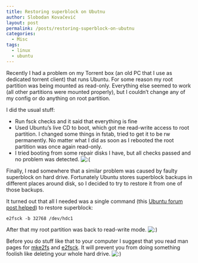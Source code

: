 ```yaml
---
title: Restoring superblock on Ubutnu
author: Slobodan Kovačević
layout: post
permalink: /posts/restoring-superblock-on-ubutnu
categories:
  - Misc
tags:
  - linux
  - ubuntu
---
```

Recently I had a problem on my Torrent box (an old PC that I use as dedicated torrent client) that runs Ubuntu. For some reason my root partition was being mounted as read-only. Everything else seemed to work (all other partitions were mounted properly), but I couldn&#8217;t change any of my config or do anything on root partition.

I did the usual stuff:

*   Run fsck checks and it said that everything is fine
*   Used Ubuntu&#8217;s live CD to boot, which got me read-write access to root partition. I changed some things in fstab, tried to get it to be rw permanently. No matter what I did as soon as I rebooted the root partition was once again read-only.
*   I tried booting from some repair disks I have, but all checks passed and no problem was detected. <img src='http://icebergist.com/wp-includes/images/smilies/icon_sad.gif' alt=':(' class='wp-smiley' /> 

Finally, I read somewhere that a similar problem was caused by faulty superblock on hard drive. Fortunately Ubuntu stores superblock backups in different places around disk, so I decided to try to restore it from one of those backups.

It turned out that all I needed was a single command (this [Ubuntu forum post helped][1]) to restore superblock:

`e2fsck -b 32768 /dev/hdc1`

After that my root partition was back to read-write mode. <img src='http://icebergist.com/wp-includes/images/smilies/icon_smile.gif' alt=':)' class='wp-smiley' /> 

Before you do stuff like that to your computer I suggest that you read man pages for [mke2fs][2] and [e2fsck][3]. It will prevent you from doing something foolish like deleting your whole hard drive. <img src='http://icebergist.com/wp-includes/images/smilies/icon_smile.gif' alt=':)' class='wp-smiley' /> 

[1]: http://ubuntuforums.org/showpost.php?s=72da065bbe1506b27f41a8cfc252c732&p=1424786&postcount=5 "Bad superblock"
[2]: http://linux.die.net/man/8/mke2fs "mke2fs"
[3]: http://linux.die.net/man/8/e2fsck "e2fsck"
